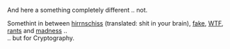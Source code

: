 And here a something completely different .. not.

Somethint in between [hirrnschiss](../hirnschiss/) (translated: shit in your brain), [fake](../fake/), [WTF](../wtf/), [rants](../rants/) and [madness](../wahnsinn/) ..  
.. but for Cryptography.
